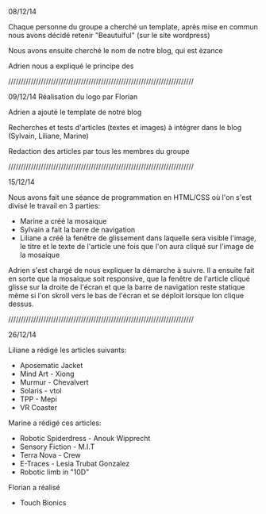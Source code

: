08/12/14

Chaque personne du groupe a cherché un template, après mise en commun nous avons décidé retenir "Beautuiful" (sur le site wordpress)

Nous avons ensuite cherché le nom de notre blog, qui est èzance

Adrien nous a expliqué le principe des <div> 

//////////////////////////////////////////////////////////////////////////

09/12/14
Réalisation du logo par Florian

Adrien a ajouté le template de notre blog

Recherches et tests d'articles (textes et images) à intégrer dans le blog (Sylvain, Liliane, Marine)

Redaction des articles par tous les membres du groupe

//////////////////////////////////////////////////////////////////////////

15/12/14

Nous avons fait une séance de programmation en HTML/CSS où l'on s'est divisé le travail en 3 parties: 
- Marine a créé la mosaique
- Sylvain a fait la barre de navigation
- Liliane a créé la fenêtre de glissement dans laquelle sera visible l'image, le titre et le texte de l'article une fois que l'on aura cliqué sur l'image de la mosaique

Adrien s'est chargé de nous expliquer la démarche à suivre. 
Il a ensuite fait en sorte que la mosaique soit responsive, que la fenêtre de l'article cliqué glisse sur la droite de l'écran et que la barre de navigation reste statique même si l'on skroll vers le bas de l'écran et se déploit lorsque lon clique dessus.

//////////////////////////////////////////////////////////////////////////

26/12/14

Liliane a rédigé les articles suivants:
- Aposematic Jacket
- Mind Art - Xiong
- Murmur - Chevalvert
- Solaris - vtol
- TPP - Mepi
- VR Coaster

Marine a rédigé ces articles:
- Robotic Spiderdress - Anouk Wipprecht
- Sensory Fiction - M.I.T
- Terra Nova - Crew
- E-Traces - Lesia Trubat Gonzalez
- Robotic limb in "10D"

Florian a réalisé
- Touch Bionics

